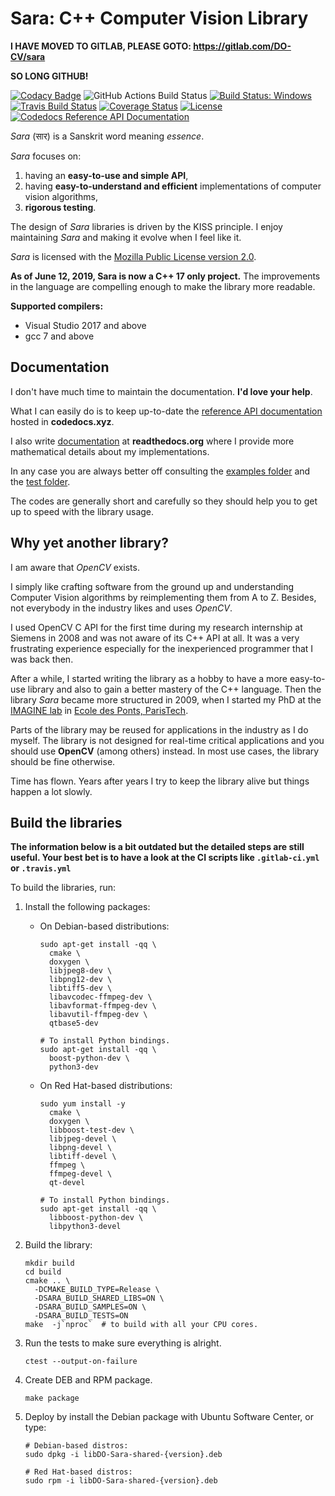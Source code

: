 Sara: C++ Computer Vision Library
=================================

**I HAVE MOVED TO GITLAB, PLEASE GOTO: https://gitlab.com/DO-CV/sara**

**SO LONG GITHUB!**


[![Codacy Badge](https://api.codacy.com/project/badge/Grade/5980a04834a04289a35752401d502728)](https://www.codacy.com/app/davidok8/sara?utm_source=github.com&utm_medium=referral&utm_content=DO-CV/sara&utm_campaign=badger)
![GitHub Actions Build Status](https://github.com/github/docs/actions/workflows/ci.yml/badge.svg?branch=master)
<a href="https://ci.appveyor.com/project/do-cv/sara"><img src="https://ci.appveyor.com/api/projects/status/github/do-cv/sara?branch=master&svg=true" alt="Build Status: Windows" /></a>
[![Travis Build Status](https://travis-ci.org/DO-CV/sara.svg?branch=master)](https://travis-ci.org/DO-CV/sara)
[![Coverage Status](https://coveralls.io/repos/DO-CV/sara/badge.svg?branch=master)](https://coveralls.io/r/DO-CV/sara?branch=master)
[![License](https://img.shields.io/badge/license-MPL2-blue.svg)](LICENSE)
[![Codedocs Reference API Documentation](https://codedocs.xyz/DO-CV/sara.svg)](https://codedocs.xyz/DO-CV/sara/)

*Sara* (सार) is a Sanskrit word meaning *essence*.

*Sara* focuses on:

1. having an **easy-to-use and simple API**,
2. having **easy-to-understand and efficient** implementations of computer vision
   algorithms,
3. **rigorous testing**.

The design of *Sara* libraries is driven by the KISS principle. I enjoy
maintaining *Sara* and making it evolve when I feel like it.

*Sara* is licensed with the [Mozilla Public License version
2.0](https://github.com/DO-CV/DO-CV/raw/master/COPYING.MPL2).


**As of June 12, 2019, Sara is now a C++ 17 only project.** The improvements in
the language are compelling enough to make the library more readable.

**Supported compilers:**
- Visual Studio 2017 and above
- gcc 7 and above


Documentation
-------------

I don't have much time to maintain the documentation. **I'd love your help**.

What I can easily do is to keep up-to-date the [reference API
documentation](https://codedocs.xyz/DO-CV/sara/) hosted in **codedocs.xyz**.

I also write [documentation](https://sara-github.readthedocs.org/) at
**readthedocs.org** where I provide more mathematical details about my
implementations.

In any case you are always better off consulting the [examples
folder](https://github.com/DO-CV/sara/tree/master/cpp/examples) and the [test
folder](https://github.com/DO-CV/sara/tree/master/cpp/test).

The codes are generally short and carefully so they should help you to get up to
speed with the library usage.


Why yet another library?
------------------------

I am aware that *OpenCV* exists.

I simply like crafting software from the ground up and understanding Computer
Vision algorithms by reimplementing them from A to Z. Besides, not everybody in
the industry likes and uses *OpenCV*.

I used OpenCV C API for the first time during my research internship at Siemens
in 2008 and was not aware of its C++ API at all. It was a very frustrating
experience especially for the inexperienced programmer that I was back then.

After a while, I started writing the library as a hobby to have a more
easy-to-use library and also to gain a better mastery of the C++ language. Then
the library *Sara* became more structured in 2009, when I started my PhD at the
[IMAGINE lab](http://imagine.enpc.fr/) in [Ecole des Ponts,
ParisTech](http://www.enpc.fr).

Parts of the library may be reused for applications in the industry as I do
myself. The library is not designed for real-time critical applications and you
should use **OpenCV** (among others) instead. In most use cases, the library
should be fine otherwise.

Time has flown. Years after years I try to keep the library alive but things
happen a lot slowly.


Build the libraries
-------------------

**The information below is a bit outdated but the detailed steps are still
useful. Your best bet is to have a look at the CI scripts like `.gitlab-ci.yml`
or `.travis.yml`**

To build the libraries, run:

1. Install the following packages:

   - On Debian-based distributions:
     ```
     sudo apt-get install -qq \
       cmake \
       doxygen \
       libjpeg8-dev \
       libpng12-dev \
       libtiff5-dev \
       libavcodec-ffmpeg-dev \
       libavformat-ffmpeg-dev \
       libavutil-ffmpeg-dev \
       qtbase5-dev

     # To install Python bindings.
     sudo apt-get install -qq \
       boost-python-dev \
       python3-dev
     ```

   - On Red Hat-based distributions:
     ```
     sudo yum install -y
       cmake \
       doxygen \
       libboost-test-dev \
       libjpeg-devel \
       libpng-devel \
       libtiff-devel \
       ffmpeg \
       ffmpeg-devel \
       qt-devel

     # To install Python bindings.
     sudo apt-get install -qq \
       libboost-python-dev \
       libpython3-devel
     ```

2. Build the library:

   ```
   mkdir build
   cd build
   cmake .. \
     -DCMAKE_BUILD_TYPE=Release \
     -DSARA_BUILD_SHARED_LIBS=ON \
     -DSARA_BUILD_SAMPLES=ON \
     -DSARA_BUILD_TESTS=ON
   make  -j`nproc`  # to build with all your CPU cores.
   ```

3. Run the tests to make sure everything is alright.

   ```
   ctest --output-on-failure
   ```

4. Create DEB and RPM package.

   ```
   make package
   ```

5. Deploy by install the Debian package with Ubuntu Software Center, or type:

   ```
   # Debian-based distros:
   sudo dpkg -i libDO-Sara-shared-{version}.deb

   # Red Hat-based distros:
   sudo rpm -i libDO-Sara-shared-{version}.deb
   ```
